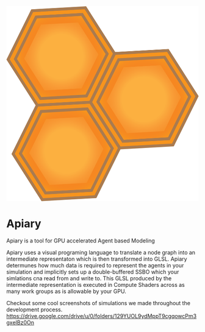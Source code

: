 <div style="text-align:center"><img src="https://github.com/baileysostek/Apiary/blob/main/res/textures/apiary.png" alt="Apiary" width="512" height="512"/></div>

# Apiary
Apiary is a tool for GPU accelerated Agent based Modeling

Apiary uses a visual programing language to translate a node graph into an intermediate representaton which is then transformed into GLSL. Apiary determunes how much data is required to represent the agents in your simulation and implicitly sets up a double-buffered SSBO which your simlations cna read from and write to. This GLSL produced by the intermediate representation is executed in Compute Shaders across as many work groups as is allowable by your GPU. 

Checkout some cool screenshots of simulations we made throughout the development process.
https://drive.google.com/drive/u/0/folders/129YUOL9ydMppT9cgqowcPm3gxeIBz0On
